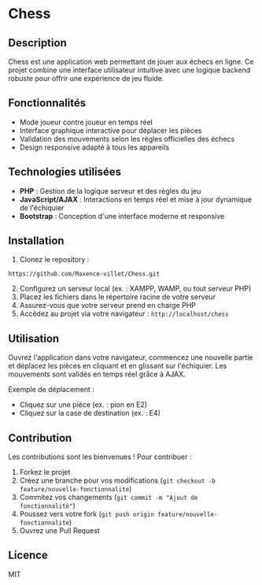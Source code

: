 # Chess

## Description
Chess est une application web permettant de jouer aux échecs en ligne. Ce projet combine une interface utilisateur intuitive avec une logique backend robuste pour offrir une expérience de jeu fluide.

## Fonctionnalités
- Mode joueur contre joueur en temps réel
- Interface graphique interactive pour déplacer les pièces
- Validation des mouvements selon les règles officielles des échecs
- Design responsive adapté à tous les appareils

## Technologies utilisées
- **PHP** : Gestion de la logique serveur et des règles du jeu
- **JavaScript/AJAX** : Interactions en temps réel et mise à jour dynamique de l'échiquier
- **Bootstrap** : Conception d'une interface moderne et responsive

## Installation
1. Clonez le repository :
```
https://github.com/Maxence-villet/Chess.git
```
2. Configurez un serveur local (ex. : XAMPP, WAMP, ou tout serveur PHP)
3. Placez les fichiers dans le répertoire racine de votre serveur
4. Assurez-vous que votre serveur prend en charge PHP
5. Accédez au projet via votre navigateur : `http://localhost/chess`

## Utilisation
Ouvrez l'application dans votre navigateur, commencez une nouvelle partie et déplacez les pièces en cliquant et en glissant sur l'échiquier. Les mouvements sont validés en temps réel grâce à AJAX.

Exemple de déplacement :
- Cliquez sur une pièce (ex. : pion en E2)
- Cliquez sur la case de destination (ex. : E4)

## Contribution
Les contributions sont les bienvenues ! Pour contribuer :
1. Forkez le projet
2. Créez une branche pour vos modifications (`git checkout -b feature/nouvelle-fonctionnalite`)
3. Commitez vos changements (`git commit -m "Ajout de fonctionnalité"`)
4. Poussez vers votre fork (`git push origin feature/nouvelle-fonctionnalite`)
5. Ouvrez une Pull Request

## Licence
MIT
